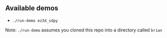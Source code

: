 ## Available demos
* `./run-demo ez3d_sdpy`

Note: `./run-demo` assumes you cloned this repo into a directory called `brian`